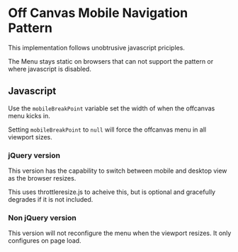# Off Canvas Mobile Navigation Pattern

This implementation follows unobtrusive javascript priciples.

The Menu stays static on browsers that can not support the pattern or where javascript is disabled.

## Javascript

Use the `mobileBreakPoint` variable set the width of when the offcanvas menu kicks in.

Setting `mobileBreakPoint` to `null` will force the offcanvas menu in all viewport sizes.

### jQuery version

This version has the capability to switch between mobile and desktop view as the browser resizes.

This uses throttleresize.js to acheive this, but is optional and gracefully degrades if it is not included.

### Non jQuery version

This version will not reconfigure the menu when the viewport resizes. It only configures on page load.
